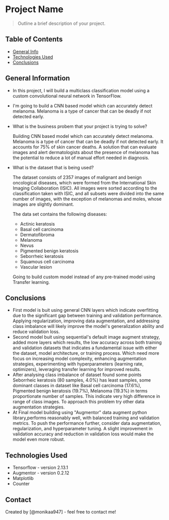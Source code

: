 # Project Name
> Outline a brief description of your project.


## Table of Contents
* [General Info](#general-information)
* [Technologies Used](#technologies-used)
* [Conclusions](#conclusions)

<!-- You can include any other section that is pertinent to your problem -->

## General Information
- In this project, I will build a multiclass classification model using a custom convolutional neural network in TensorFlow. 

 
- I'm going to build a CNN based model which can accurately detect melanoma. Melanoma is a type of cancer that can be deadly if not detected early.
- What is the business probem that your project is trying to solve?

    Building CNN based model which can accurately detect melanoma. Melanoma is a type of cancer that can be deadly if not detected early. It accounts for 75% of skin cancer deaths. A solution that can evaluate images and alert dermatologists about the presence of melanoma has the potential to reduce a lot of manual effort needed in diagnosis.
- What is the dataset that is being used?
    
    The dataset consists of 2357 images of malignant and benign oncological diseases, which were formed from the International Skin Imaging Collaboration (ISIC). All images were sorted according to the classification taken with ISIC, and all subsets were divided into the same number of images, with the exception of melanomas and moles, whose images are slightly dominant.


    The data set contains the following diseases:

    - Actinic keratosis
    - Basal cell carcinoma
    - Dermatofibroma
    - Melanoma
    - Nevus
    - Pigmented benign keratosis
    - Seborrheic keratosis
    - Squamous cell carcinoma
    - Vascular lesion

    Going to build custom model instead of any pre-trained model using Transfer learning.

<!-- You don't have to answer all the questions - just the ones relevant to your project. -->

## Conclusions
- First model is buit using general CNN layers which indicate overfitting due to the significant gap between training and validation performance. Applying regularization, improving data augmentation, and addressing class imbalance will likely improve the model's generalization ability and reduce validation loss.
- Second model buit using sequential's default image augment strategy, added more layers which results, the low accuracy across both training and validation datasets that indicates a fundamental issue with either the dataset, model architecture, or training process. Which need more focus on increasing model complexity, enhancing augmentation strategies, experimenting with hyperparameters (learning rate, optimizers), leveraging transfer learning for improved results.
- After analysing class imbalance of dataset found some points Seborrheic keratosis (80 samples, 4.0%) has least samples, some dominant classes in dataset like Basal cell carcinoma (17.6%),  Pigmented benign keratosis (19.7%), Melanoma (19.3%) in terms proportionate number of samples. This indicate very high difference in range of class images. To approach this problem try other data augmentation strategies.
- At Final model building using "Augmentor" data augment python library,performs reasonably well, with balanced training and validation metrics. To push the performance further, consider data augmentation, regularization, and hyperparameter tuning. A slight improvement in validation accuracy and reduction in validation loss would make the model even more robust.

<!-- You don't have to answer all the questions - just the ones relevant to your project. -->


## Technologies Used
- Tensorflow - version 2.13.1
- Augmentor - version 0.2.12
- Matplotlib
- Counter

<!-- As the libraries versions keep on changing, it is recommended to mention the version of library used in this project -->


## Contact
Created by [@monikaa947] - feel free to contact me!


<!-- Optional -->
<!-- ## License -->
<!-- This project is open source and available under the [... License](). -->

<!-- You don't have to include all sections - just the one's relevant to your project -->